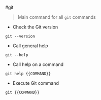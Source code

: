 #git

> Main command for all `git` commands

- Check the Git version

`git --version`

- Call general help

`git --help`

- Call help on a command

`git help {{COMMAND}}`

- Execute Git command

`git {{COMMAND}}`